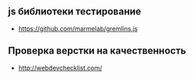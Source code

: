 js библиотеки тестирование
--------------------------

+ https://github.com/marmelab/gremlins.js

Проверка верстки на качественность
----------------------------------

+ http://webdevchecklist.com/